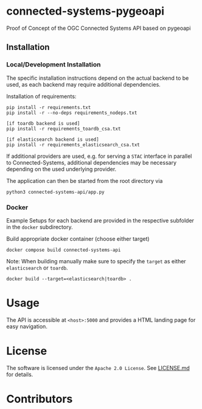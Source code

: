 # connected-systems-pygeoapi

Proof of Concept of the OGC Connected Systems API based on pygeoapi

## Installation

### Local/Development Installation

The specific installation instructions depend on the actual backend to be used, as each backend may require additional
dependencies.

Installation of requirements:

```commandline
pip install -r requirements.txt
pip install -r --no-deps requirements_nodeps.txt

[if toardb backend is used]
pip install -r requirements_toardb_csa.txt

[if elasticsearch backend is used]
pip install -r requirements_elasticsearch_csa.txt
```

If additional providers are used, e.g. for serving a `STAC` interface in parallel to Connected-Systems, additional
dependencies may be necessary depending on the used underlying provider.

The application can then be started from the root directory via

```commandline
python3 connected-systems-api/app.py 
```

### Docker

Example Setups for each backend are provided in the respective subfolder in the `docker` subdirectory.

Build appropriate docker container (choose either target)

```commandline
docker compose build connected-systems-api
```

Note: When building manually make sure to specify the `target` as either `elasticsearch` or `toardb`.

```commandline
docker build --target=<elasticsearch|toardb> .
```

# Usage

The API is accessible at `<host>:5000` and provides a HTML landing page for easy navigation.

# License

The software is licensed under the `Apache 2.0 License`. See [LICENSE.md](LICENSE.md) for details.

# Contributors

